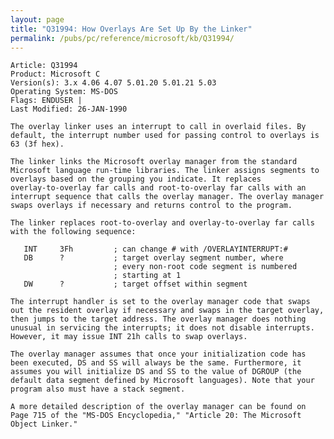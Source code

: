```yaml
---
layout: page
title: "Q31994: How Overlays Are Set Up By the Linker"
permalink: /pubs/pc/reference/microsoft/kb/Q31994/
---
```


	Article: Q31994
	Product: Microsoft C
	Version(s): 3.x 4.06 4.07 5.01.20 5.01.21 5.03
	Operating System: MS-DOS
	Flags: ENDUSER |
	Last Modified: 26-JAN-1990
	
	The overlay linker uses an interrupt to call in overlaid files. By
	default, the interrupt number used for passing control to overlays is
	63 (3f hex).
	
	The linker links the Microsoft overlay manager from the standard
	Microsoft language run-time libraries. The linker assigns segments to
	overlays based on the grouping you indicate. It replaces
	overlay-to-overlay far calls and root-to-overlay far calls with an
	interrupt sequence that calls the overlay manager. The overlay manager
	swaps overlays if necessary and returns control to the program.
	
	The linker replaces root-to-overlay and overlay-to-overlay far calls
	with the following sequence:
	
	   INT     3Fh         ; can change # with /OVERLAYINTERRUPT:#
	   DB      ?           ; target overlay segment number, where
	                       ; every non-root code segment is numbered
	                       ; starting at 1
	   DW      ?           ; target offset within segment
	
	The interrupt handler is set to the overlay manager code that swaps
	out the resident overlay if necessary and swaps in the target overlay,
	then jumps to the target address. The overlay manager does nothing
	unusual in servicing the interrupts; it does not disable interrupts.
	However, it may issue INT 21h calls to swap overlays.
	
	The overlay manager assumes that once your initialization code has
	been executed, DS and SS will always be the same. Furthermore, it
	assumes you will initialize DS and SS to the value of DGROUP (the
	default data segment defined by Microsoft languages). Note that your
	program also must have a stack segment.
	
	A more detailed description of the overlay manager can be found on
	Page 715 of the "MS-DOS Encyclopedia," "Article 20: The Microsoft
	Object Linker."
